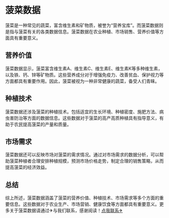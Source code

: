 # 菠菜数据

菠菜是一种常见的蔬菜，富含维生素和矿物质，被誉为“营养宝库”。而菠菜数据则是指与菠菜有关的各类数据信息。菠菜数据在农业种植、市场销售、营养价值等方面具有重要意义。

## 营养价值

菠菜数据显示，菠菜富含维生素A、维生素C、维生素E、维生素K等多种维生素，以及铁、钙、锌等矿物质。这些营养成分对于增强免疫力、改善贫血、保护视力等方面都具有重要作用。因此，菠菜被视为一种非常健康的蔬菜，备受人们青睐。

## 种植技术

菠菜数据还涉及菠菜的种植技术。包括适宜的生长环境、种植密度、施肥方法、病虫害防治等方面的数据信息。这些数据对于菠菜的高产高质种植具有指导意义，有助于农民提高菠菜的产量和质量。

## 市场需求

菠菜数据还可以反映市场对菠菜的需求情况。通过对市场需求的数据分析，可以帮助菠菜种植者合理安排种植规模，预测市场价格走势，制定合理的销售策略，从而提高菠菜的经济效益。

## 总结

综上所述，菠菜数据涵盖了菠菜的营养价值、种植技术、市场需求等多个方面的重要信息。这些数据对于农业生产、市场营销、健康饮食等方面都具有重要意义。更多关于菠菜数据请通过✈与我们联系，感谢阅读！[点我联系✈](https://ai.k02.cc)